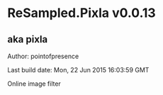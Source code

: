 # ReSampled.Pixla v0.0.13
## aka pixla

Author: pointofpresence

Last build date: Mon, 22 Jun 2015 16:03:59 GMT

Online image filter
